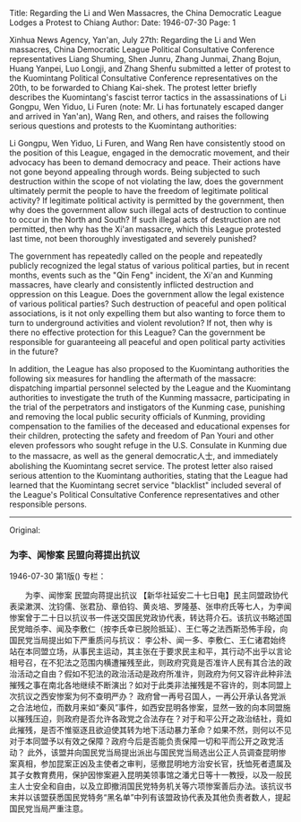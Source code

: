 Title: Regarding the Li and Wen Massacres, the China Democratic League Lodges a Protest to Chiang
Author:
Date: 1946-07-30
Page: 1

Xinhua News Agency, Yan'an, July 27th: Regarding the Li and Wen massacres, China Democratic League Political Consultative Conference representatives Liang Shuming, Shen Junru, Zhang Junmai, Zhang Bojun, Huang Yanpei, Luo Longji, and Zhang Shenfu submitted a letter of protest to the Kuomintang Political Consultative Conference representatives on the 20th, to be forwarded to Chiang Kai-shek. The protest letter briefly describes the Kuomintang's fascist terror tactics in the assassinations of Li Gongpu, Wen Yiduo, Li Furen (note: Mr. Li has fortunately escaped danger and arrived in Yan'an), Wang Ren, and others, and raises the following serious questions and protests to the Kuomintang authorities:

Li Gongpu, Wen Yiduo, Li Furen, and Wang Ren have consistently stood on the position of this League, engaged in the democratic movement, and their advocacy has been to demand democracy and peace. Their actions have not gone beyond appealing through words. Being subjected to such destruction within the scope of not violating the law, does the government ultimately permit the people to have the freedom of legitimate political activity? If legitimate political activity is permitted by the government, then why does the government allow such illegal acts of destruction to continue to occur in the North and South? If such illegal acts of destruction are not permitted, then why has the Xi'an massacre, which this League protested last time, not been thoroughly investigated and severely punished?

The government has repeatedly called on the people and repeatedly publicly recognized the legal status of various political parties, but in recent months, events such as the "Qin Feng" incident, the Xi'an and Kunming massacres, have clearly and consistently inflicted destruction and oppression on this League. Does the government allow the legal existence of various political parties? Such destruction of peaceful and open political associations, is it not only expelling them but also wanting to force them to turn to underground activities and violent revolution? If not, then why is there no effective protection for this League? Can the government be responsible for guaranteeing all peaceful and open political party activities in the future?

In addition, the League has also proposed to the Kuomintang authorities the following six measures for handling the aftermath of the massacre: dispatching impartial personnel selected by the League and the Kuomintang authorities to investigate the truth of the Kunming massacre, participating in the trial of the perpetrators and instigators of the Kunming case, punishing and removing the local public security officials of Kunming, providing compensation to the families of the deceased and educational expenses for their children, protecting the safety and freedom of Pan Youri and other eleven professors who sought refuge in the U.S. Consulate in Kunming due to the massacre, as well as the general democratic人士, and immediately abolishing the Kuomintang secret service. The protest letter also raised serious attention to the Kuomintang authorities, stating that the League had learned that the Kuomintang secret service "blacklist" included several of the League's Political Consultative Conference representatives and other responsible persons.



<hr /> 

Original: 


### 为李、闻惨案  民盟向蒋提出抗议

1946-07-30
第1版()
专栏：

　　为李、闻惨案
    民盟向蒋提出抗议
    【新华社延安二十七日电】民主同盟政协代表梁漱溟、沈钧儒、张君劢、章伯钧、黄炎培、罗隆基、张申府氏等七人，为李闻惨案曾于二十日以抗议书一件送交国民党政协代表，转达蒋介石。该抗议书略述国民党暗杀李、闻及李敷仁（按李氏幸已脱险抵延）、王仁等之法西斯恐怖手段，向国民党当局提出如下严重质问与抗议：
    李公朴、闻一多、李敷仁、王仁诸君始终站在本同盟立场，从事民主运动，其主张在于要求民主和平，其行动不出乎以言论相号召，在不犯法之范围内横遭摧残至此，则政府究竟是否准许人民有其合法的政治活动之自由？假如不犯法的政治活动是政府所准许，则政府为何又容许此种非法摧残之事在南北各地继续不断演出？如对于此类非法摧残是不容许的，则本同盟上次抗议之西安惨案为何不查明严办？
    政府曾一再号召国人，一再公开承认各党派之合法地位，而数月来如“秦风”事件，如西安昆明各惨案，显然一致的向本同盟施以摧残压迫，则政府是否允许各政党之合法存在？对于和平公开之政治结社，竟如此摧残，是否不惟驱逐且欲迫使其转为地下活动暴力革命？如果不然，则何以不见对于本同盟予以有效之保障？政府今后是否能负责保障一切和平而公开之政党活动？
    此外，该盟并向国民党当局提出派出与国民党当局选出公正人员调查昆明惨案真相，参加昆案正凶及主使者之审判，惩撤昆明地方治安长官，抚恤死者遗属及其子女教育费用，保护因惨案避入昆明美领事馆之潘尤日等十一教授，以及一般民主人士安全和自由，以及立即撤消国民党特务机关等六项惨案善后办法。该抗议书末并以该盟获悉国民党特务“黑名单”中列有该盟政协代表及其他负责者数人，提起国民党当局严重注意。
